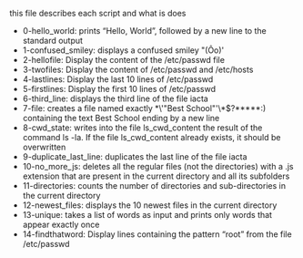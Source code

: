 this file describes each script and what is does
- 0-hello_world: prints “Hello, World”, followed by a new line to the standard output
- 1-confused_smiley: displays a confused smiley "(Ôo)'
- 2-hellofile: Display the content of the /etc/passwd file
- 3-twofiles: Display the content of /etc/passwd and /etc/hosts
- 4-lastlines: Display the last 10 lines of /etc/passwd
- 5-firstlines: Display the first 10 lines of /etc/passwd
- 6-third_line:  displays the third line of the file iacta
- 7-file: creates a file named exactly \*\\'"Best School"\'\\*$\?\*\*\*\*\*:) containing the text Best School ending by a new line
- 8-cwd_state:  writes into the file ls_cwd_content the result of the command ls -la. If the file ls_cwd_content already exists, it should be overwritten
- 9-duplicate_last_line: duplicates the last line of the file iacta
- 10-no_more_js:  deletes all the regular files (not the directories) with a .js extension that are present in the current directory and all its subfolders
- 11-directories: counts the number of directories and sub-directories in the current directory
- 12-newest_files: displays the 10 newest files in the current directory
- 13-unique: takes a list of words as input and prints only words that appear exactly once
- 14-findthatword: Display lines containing the pattern “root” from the file /etc/passwd
